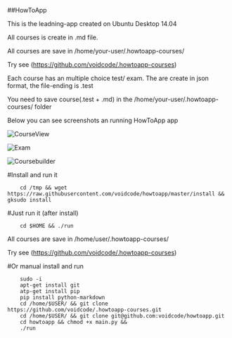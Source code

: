 ##HowToApp

This is the leadning-app created on Ubuntu Desktop 14.04

All courses is create in .md file. 

All courses are save in /home/your-user/.howtoapp-courses/ 

Try see (https://github.com/voidcode/.howtoapp-courses)

Each course has an multiple choice test/ exam.
The are create in json format, the file-ending is .test

You need to save course(.test + .md) in the /home/your-user/.howtoapp-courses/ folder

Below you can see screenshots an running HowToApp app

![CourseView](https://raw.githubusercontent.com/voidcode/howtoapp/master/PR/HowToApp_001.png)

![Exam](https://raw.githubusercontent.com/voidcode/howtoapp/master/PR/HowToApp_002.png)

![Coursebuilder](https://raw.githubusercontent.com/voidcode/howtoapp/master/PR/HowToApp_003.png)

#Install and run it
```
    cd /tmp && wget https://raw.githubusercontent.com/voidcode/howtoapp/master/install && gksudo install
```

#Just run it (after install)
```
    cd $HOME && ./run
```

All courses are save in /home/user/.howtoapp-courses/ 

Try see (https://github.com/voidcode/.howtoapp-courses)

#Or manual install and run
```
    sudo -i
    apt-get install git
    atp-get install pip
    pip install python-markdown
    cd /home/$USER/ && git clone https://github.com/voidcode/.howtoapp-courses.git
    cd /home/$USER/ && git clone git@github.com:voidcode/howtoapp.git
    cd howtoapp && chmod +x main.py &&
    ./run
```